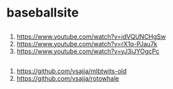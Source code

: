 # baseballsite


##

1) https://www.youtube.com/watch?v=idVQUNCHgSw
2) https://www.youtube.com/watch?v=rX1q-PJau7k
3) https://www.youtube.com/watch?v=yJ3iJYOgcPc


##

1) https://github.com/vsajja/mlbtwits-old
2) https://github.com/vsajja/rotowhale
